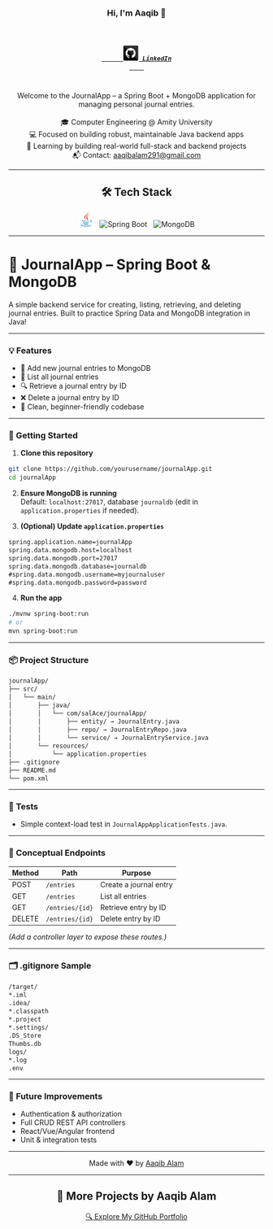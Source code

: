 
<h3 align="center">Hi, I'm Aaqib 👋</h3>

<h5 align="center">
  <code>
    <a href="https://www.linkedin.com/in/aaqib-alam-50929a204/" title="LinkedIn">
      <img title="linkedIn" height="30" src="https://raw.githubusercontent.com/sal12321/images/main/aaqibAlam/images/github.svg"> LinkedIn
    </a>
  </code>
</h5>

<p align="center">
  Welcome to the JournalApp – a Spring Boot + MongoDB application for managing personal journal entries.<br>
  <br>
  🎓 Computer Engineering @ Amity University<br>
  💻 Focused on building robust, maintainable Java backend apps<br>
  🔬 Learning by building real-world full-stack and backend projects<br>
  📬 Contact: <a href="mailto:aaqibalam291@gmail.com">aaqibalam291@gmail.com</a>
</p>

---

<h2 align="center">🛠️ Tech Stack</h2>

<p align="center">
  <img title="Java" height="30" src="https://raw.githubusercontent.com/sal12321/images/main/aaqibAlam/images/java-original.svg">&nbsp;&nbsp;
  <img title="Spring Boot" height="33" src="https://raw.githubusercontent.com/sal12321/images/main/aaqibAlam/images/spring-boot.svg">&nbsp;&nbsp;
  <img title="MongoDB" height="30" src="https://raw.githubusercontent.com/sal12321/images/main/aaqibAlam/images/mongodb.svg">
</p>

---

# 📖 JournalApp – Spring Boot & MongoDB

A simple backend service for creating, listing, retrieving, and deleting journal entries. Built to practice Spring Data and MongoDB integration in Java!

---

### 💡 Features

- 📝 Add new journal entries to MongoDB  
- 📑 List all journal entries  
- 🔍 Retrieve a journal entry by ID  
- ❌ Delete a journal entry by ID  
- 🌱 Clean, beginner-friendly codebase  

---

### 🚀 Getting Started

1. **Clone this repository**

```bash
git clone https://github.com/yourusername/journalApp.git
cd journalApp
```

2. **Ensure MongoDB is running**  
Default: `localhost:27017`, database `journaldb` (edit in `application.properties` if needed).

3. **(Optional) Update `application.properties`**

```properties
spring.application.name=journalApp
spring.data.mongodb.host=localhost
spring.data.mongodb.port=27017
spring.data.mongodb.database=journaldb
#spring.data.mongodb.username=myjournaluser
#spring.data.mongodb.password=password
```

4. **Run the app**

```bash
./mvnw spring-boot:run
# or
mvn spring-boot:run
```

---

### 📦 Project Structure

```
journalApp/
├── src/
│   └── main/
│       ├── java/
│       │   └── com/salAce/journalApp/
│       │       ├── entity/ → JournalEntry.java
│       │       ├── repo/ → JournalEntryRepo.java
│       │       └── service/ → JournalEntryService.java
│       └── resources/
│           └── application.properties
├── .gitignore
├── README.md
└── pom.xml
```

---

### 🧪 Tests
- Simple context-load test in `JournalAppApplicationTests.java`.

---

### 🚦 Conceptual Endpoints

| Method | Path            | Purpose                |
|--------|------------------|------------------------|
| POST   | `/entries`       | Create a journal entry |
| GET    | `/entries`       | List all entries       |
| GET    | `/entries/{id}`  | Retrieve entry by ID   |
| DELETE | `/entries/{id}`  | Delete entry by ID     |

*(Add a controller layer to expose these routes.)*

---

### 🗂️ .gitignore Sample

```
/target/
*.iml
.idea/
*.classpath
*.project
*.settings/
.DS_Store
Thumbs.db
logs/
*.log
.env
```

---

### 🧠 Future Improvements

- Authentication & authorization  
- Full CRUD REST API controllers  
- React/Vue/Angular frontend  
- Unit & integration tests  

---

<p align="center">
  Made with ❤️ by <a href="https://github.com/sal12321">Aaqib Alam</a>
</p>

---

<h2 align="center">🚀 More Projects by Aaqib Alam</h2>
<p align="center">
  <a href="https://github.com/sal12321?tab=repositories">🔍 Explore My GitHub Portfolio</a>
</p> 
